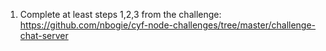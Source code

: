 1. Complete at least steps 1,2,3 from the challenge:
https://github.com/nbogie/cyf-node-challenges/tree/master/challenge-chat-server
